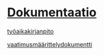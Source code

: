 # [Dokumentaatio](https://github.com/iikkamatias/ot-harjoitustyo/tree/master/dokumentointi)

[työaikakirjanpito](https://github.com/iikkamatias/ot-harjoitustyo/blob/master/dokumentointi/tuntikirjanpito.md)

[vaatimusmäärittelydokumentti](https://github.com/iikkamatias/ot-harjoitustyo/blob/master/dokumentointi/vaatimusmaarittely.md)
